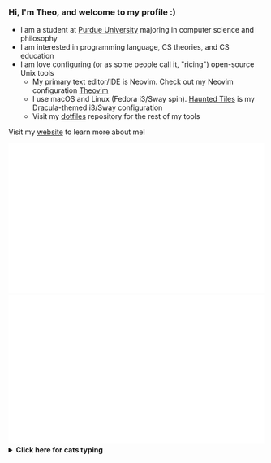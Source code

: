 
### Hi, I'm Theo, and welcome to my profile :)

- I am a student at [Purdue University](https://purdue.edu/) majoring in computer science and philosophy
- I am interested in programming language, CS theories, and CS education
- I am love configuring (or as some people call it, "ricing") open-source Unix tools
  - My primary text editor/IDE is Neovim. Check out my Neovim configuration [Theovim](https://github.com/theopn/theovim)
  - I use macOS and Linux (Fedora i3/Sway spin). [Haunted Tiles](https://github.com/theopn/haunted-tiles) is my Dracula-themed i3/Sway configuration
  - Visit my [dotfiles](https://github.com/theopn/dotfiles) repository for the rest of my tools

Visit my [website](https://theopark.me/) to learn more about me!

  <a href="https://github.com/theopn/github-stats">
    <img src="https://github.com/theopn/github-stats/blob/master/generated/overview.svg#gh-dark-mode-only" />
    <img src="https://github.com/theopn/github-stats/blob/master/generated/languages.svg#gh-dark-mode-only" />
  </a>

<details><summary><b>Click here for cats typing</b></summary><p>
  <img src="https://media.giphy.com/media/ule4vhcY1xEKQ/giphy.gif" width="250" height="250" />
  <blockquote>Image from Giphy by reactionseditor</blockquote>
</p></details>
